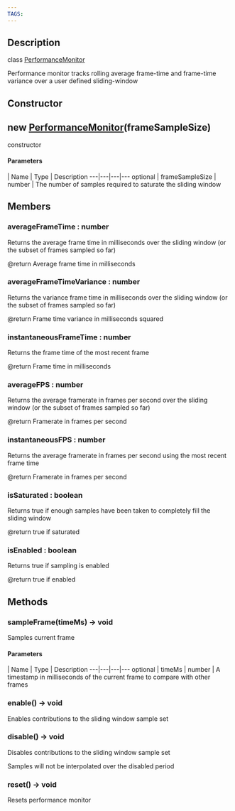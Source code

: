 ```yaml
---
TAGS:
---
```

## Description

class [PerformanceMonitor](/classes/3.1/PerformanceMonitor)

Performance monitor tracks rolling average frame-time and frame-time variance over a user defined sliding-window

## Constructor

## new [PerformanceMonitor](/classes/3.1/PerformanceMonitor)(frameSampleSize)

constructor

#### Parameters
 | Name | Type | Description
---|---|---|---
optional | frameSampleSize | number |  The number of samples required to saturate the sliding window

## Members

### averageFrameTime : number

Returns the average frame time in milliseconds over the sliding window (or the subset of frames sampled so far)

@return Average frame time in milliseconds

### averageFrameTimeVariance : number

Returns the variance frame time in milliseconds over the sliding window (or the subset of frames sampled so far)

@return Frame time variance in milliseconds squared

### instantaneousFrameTime : number

Returns the frame time of the most recent frame

@return Frame time in milliseconds

### averageFPS : number

Returns the average framerate in frames per second over the sliding window (or the subset of frames sampled so far)

@return Framerate in frames per second

### instantaneousFPS : number

Returns the average framerate in frames per second using the most recent frame time

@return Framerate in frames per second

### isSaturated : boolean

Returns true if enough samples have been taken to completely fill the sliding window

@return true if saturated

### isEnabled : boolean

Returns true if sampling is enabled

@return true if enabled

## Methods

### sampleFrame(timeMs) &rarr; void

Samples current frame

#### Parameters
 | Name | Type | Description
---|---|---|---
optional | timeMs | number |  A timestamp in milliseconds of the current frame to compare with other frames

### enable() &rarr; void

Enables contributions to the sliding window sample set
### disable() &rarr; void

Disables contributions to the sliding window sample set

Samples will not be interpolated over the disabled period
### reset() &rarr; void

Resets performance monitor

